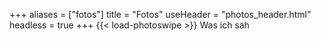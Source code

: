 +++
aliases = ["fotos"]
title = "Fotos"
useHeader = "photos_header.html"
headless = true
+++
{{< load-photoswipe >}}
Was ich sah
